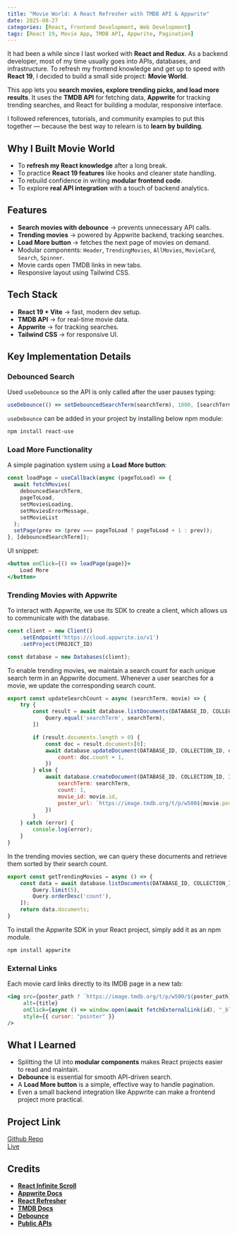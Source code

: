 ```yaml
---
title: "Movie World: A React Refresher with TMDB API & Appwrite"
date: 2025-08-27
categories: [React, Frontend Development, Web Development]
tags: [React 19, Movie App, TMDB API, Appwrite, Pagination]
---
```


It had been a while since I last worked with **React and Redux**. As a backend developer, most of my time usually goes into APIs, databases, and infrastructure. To refresh my frontend knowledge and get up to speed with **React 19**, I decided to build a small side project: **Movie World**.  

This app lets you **search movies, explore trending picks, and load more results**. It uses the **TMDB API** for fetching data, **Appwrite** for tracking trending searches, and React for building a modular, responsive interface.  

I followed references, tutorials, and community examples to put this together — because the best way to relearn is to **learn by building**.  

## Why I Built Movie World  

- To **refresh my React knowledge** after a long break.  
- To practice **React 19 features** like hooks and cleaner state handling.  
- To rebuild confidence in writing **modular frontend code**.  
- To explore **real API integration** with a touch of backend analytics.  

## Features  

- **Search movies with debounce** → prevents unnecessary API calls.  
- **Trending movies** → powered by Appwrite backend, tracking searches.  
- **Load More button** → fetches the next page of movies on demand.  
- Modular components: `Header`, `TrendingMovies`, `AllMovies`, `MovieCard`, `Search`, `Spinner`.  
- Movie cards open TMDB links in new tabs.  
- Responsive layout using Tailwind CSS.  

## Tech Stack  

- **React 19 + Vite** → fast, modern dev setup.  
- **TMDB API** → for real-time movie data.  
- **Appwrite** → for tracking searches.  
- **Tailwind CSS** → for responsive UI.  

## Key Implementation Details  

### Debounced Search  
Used `useDebounce` so the API is only called after the user pauses typing:  

```js
useDebounce(() => setDebouncedSearchTerm(searchTerm), 1000, [searchTerm]);
```

`useDebounce` can be added in your project by installing below npm module:

```bash
npm install react-use
```

### Load More Functionality

A simple pagination system using a **Load More button**:

```js
const loadPage = useCallback(async (pageToLoad) => {
  await fetchMovies(
    debouncedSearchTerm,
    pageToLoad,
    setMoviesLoading,
    setMoviesErrorMessage,
    setMovieList
  );
  setPage(prev => (prev === pageToLoad ? pageToLoad + 1 : prev));
}, [debouncedSearchTerm]);
```

UI snippet:
```jsx
<button onClick={() => loadPage(page)}>
    Load More
</button>
```

### Trending Movies with Appwrite
To interact with Appwrite, we use its SDK to create a client, which allows us to communicate with the database.

```js
const client = new Client()
    .setEndpoint('https://cloud.appwrite.io/v1')
    .setProject(PROJECT_ID)

const database = new Databases(client);
```

To enable trending movies, we maintain a search count for each unique search term in an Appwrite document. Whenever a user searches for a movie, we update the corresponding search count.

```js
export const updateSearchCount = async (searchTerm, movie) => {
    try {
        const result = await database.listDocuments(DATABASE_ID, COLLECTION_ID, [
            Query.equal('searchTerm', searchTerm),
        ])

        if (result.documents.length > 0) {
            const doc = result.documents[0];
            await database.updateDocument(DATABASE_ID, COLLECTION_ID, doc.$id, {
                count: doc.count + 1,
            })
        } else {
            await database.createDocument(DATABASE_ID, COLLECTION_ID, ID.unique(), {
                searchTerm: searchTerm,
                count: 1,
                movie_id: movie.id,
                poster_url: `https://image.tmdb.org/t/p/w500${movie.poster_path}`,
            })
        }
    } catch (error) {
        console.log(error);
    }
}
```

In the trending movies section, we can query these documents and retrieve them sorted by their search count.

```js
export const getTrendingMovies = async () => {
    const data = await database.listDocuments(DATABASE_ID, COLLECTION_ID, [
        Query.limit(5),
        Query.orderDesc('count'),
    ]);
    return data.documents;
}
```

To install the Appwrite SDK in your React project, simply add it as an npm module.

```bash
npm install appwrite
```

### External Links
Each movie card links directly to its IMDB page in a new tab:

```jsx
<img src={poster_path ? `https://image.tmdb.org/t/p/w500/${poster_path}` : '/no-movie.png'}
     alt={title}
     onClick={async () => window.open(await fetchExternalLink(id), "_blank")}
     style={{ cursor: "pointer" }}
/>
```

## What I Learned
- Splitting the UI into **modular components** makes React projects easier to read and maintain.
- **Debounce** is essential for smooth API-driven search.
- A **Load More button** is a simple, effective way to handle pagination.
- Even a small backend integration like Appwrite can make a frontend project more practical.  

## Project Link  

[Github Repo](https://github.com/mhaider97/movie-world)  
[Live](https://movie-world-rho.vercel.app/)

## Credits
- **[React Infinite Scroll](https://blog.logrocket.com/react-infinite-scroll/)**  
- **[Appwrite Docs](https://appwrite.io/docs)**  
- **[React Refresher](https://www.youtube.com/watch?v=dCLhUialKPQ&t=4980s&ab_channel=JavaScriptMastery)**
- **[TMDB Docs](https://developer.themoviedb.org/reference/intro/getting-started)**
- **[Debounce](https://github.com/streamich/react-use)**
- **[Public APIs](https://github.com/public-apis/public-apis)**

